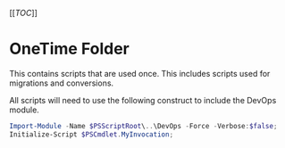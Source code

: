 [[_TOC_]]

# OneTime Folder
This contains scripts that are used once. This includes scripts used for migrations and conversions.

All scripts will need to use the following construct to include the DevOps module.

```PowerShell
Import-Module -Name $PSScriptRoot\..\DevOps -Force -Verbose:$false;
Initialize-Script $PSCmdlet.MyInvocation;
```
